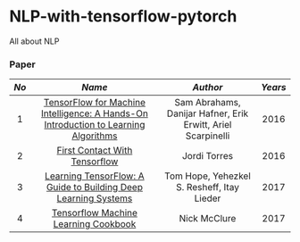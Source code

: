 # NLP-with-tensorflow-pytorch
All about NLP

### Paper
*No* |*Name* | *Author* | *Years*
:---: | :---: | :---: | :---:
1 | [TensorFlow for Machine Intelligence: A Hands-On Introduction to Learning Algorithms](https://www.amazon.com/TensorFlow-Machine-Intelligence-Hands-Introduction/dp/1939902452/ref=sr_1_3?ie=UTF8&qid=1528466174&sr=8-3&keywords=tensorflow+machine+intelligence)| Sam Abrahams, Danijar Hafner, Erik Erwitt, Ariel Scarpinelli | 2016
2 | [First Contact With Tensorflow](https://www.amazon.com/First-Contact-Tensorflow-Jordi-Torres/dp/1326569333/ref=sr_1_1?s=books&ie=UTF8&qid=1528466940&sr=1-1&keywords=First+Contact+with+Tensorflow) | Jordi Torres | 2016
3 | [Learning TensorFlow: A Guide to Building Deep Learning Systems](https://www.amazon.com/Learning-TensorFlow-Guide-Building-Systems/dp/1491978511/ref=sr_1_7?s=books&ie=UTF8&qid=1528466629&sr=1-7&keywords=tensorflow) | Tom Hope, Yehezkel S. Resheff, Itay Lieder | 2017
4 | [Tensorflow Machine Learning Cookbook](https://www.amazon.com/TensorFlow-Machine-Learning-Cookbook-McClure/dp/1786462168/ref=sr_1_1_sspa?s=books&ie=UTF8&qid=1528466795&sr=1-1-spons&keywords=Tensorflow+Machine+Learning+Cookbook&psc=1) | Nick McClure | 2017 
